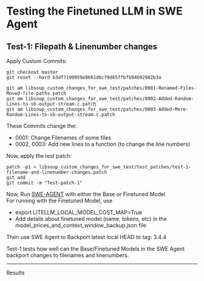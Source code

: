 # Testing the Finetuned LLM in SWE Agent

## Test-1: Filepath & Linenumber changes

Apply Custom Commits:
```
git checkout master
git reset --hard b3df7199959e8661d6cf9d65ffbfb94692982b3a

git am libsoup_custom_changes_for_swe_test/patches/0001-Renamed-Files-Moved-file-paths.patch
git am libsoup_custom_changes_for_swe_test/patches/0002-Added-Random-Lines-to-sb-output-stream.c.patch
git am libsoup_custom_changes_for_swe_test/patches/0003-Added-More-Random-Lines-to-sb-output-stream.c.patch
```

These Commits change the:
- 0001: Change Filenames of some files  
- 0002, 0003: Add new lines to a function (to change the line numbers)

Now, apply the test patch:
```
patch -p1 < libsoup_custom_changes_for_swe_test/test_patches/test-1-filename-and-linenumber-changes.patch
git add .
git commit -m "Test-patch-1"
```

Now, Run [SWE-AGENT](https://dev.azure.com/mariner-org/mariner/_git/AllSpark) with either the Base or Finetuned Model  
For running with the Finetuned Model, use 
- export LITELLM_LOCAL_MODEL_COST_MAP=True
- Add details about finetuned model (name, tokens, etc) in the model_prices_and_context_window_backup.json file

Then use SWE Agent to Backport latest local HEAD to tag: 3.4.4

Test-1 tests how well can the Base/Finetuned Models in the SWE Agent backport changes to filenames and linenumbers.

---
Results
